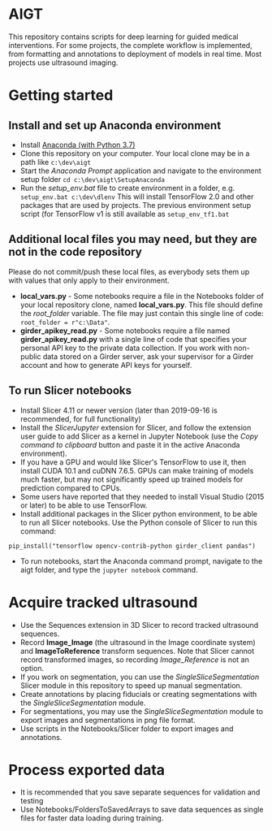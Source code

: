 # AIGT
This repository contains scripts for deep learning for guided medical interventions. For some projects, the complete workflow is implemented, from formatting and annotations to deployment of models in real time. Most projects use ultrasound imaging.

# Getting started
## Install and set up Anaconda environment
- Install [Anaconda (with Python 3.7)](https://www.anaconda.com/distribution/)
- Clone this repository on your computer. Your local clone may be in a path like `c:\dev\aigt`
- Start the *Anaconda Prompt* application and navigate to the environment setup folder `cd c:\dev\aigt\SetupAnaconda`
- Run the *setup_env.bat* file to create environment in a folder, e.g. `setup_env.bat c:\dev\dlenv`
This will install TensorFlow 2.0 and other packages that are used by projects. The previous environment setup script (for TensorFlow v1 is still available as `setup_env_tf1.bat`
## Additional local files you may need, but they are not in the code repository
Please do not commit/push these local files, as everybody sets them up with values that only apply to their environment.
- **local_vars.py** - Some notebooks require a file in the Notebooks folder of your local repository clone, named **local_vars.py**. This file should define the *root_folder* variable. The file may just contain this single line of code: `root_folder = r"c:\Data"`. 
- **girder_apikey_read.py** - Some notebooks require a file named **girder_apikey_read.py** with a single line of code that specifies your personal API key to the private data collection. If you work with non-public data stored on a Girder server, ask your supervisor for a Girder account and how to generate API keys for yourself.
## To run Slicer notebooks
- Install Slicer 4.11 or newer version (later than 2019-09-16 is recommended, for full functionality)
- Install the *SlicerJupyter* extension for Slicer, and follow the extension user guide to add Slicer as a kernel in Jupyter Notebook (use the *Copy command to clipboard* button and paste it in the active Anaconda environment).
- If you have a GPU and would like Slicer's TensorFlow to use it, then install CUDA 10.1 and cuDNN 7.6.5. GPUs can make training of models much faster, but may not significantly speed up trained models for prediction compared to CPUs.
- Some users have reported that they needed to install Visual Studio (2015 or later) to be able to use TensorFlow.
- Install additional packages in the Slicer python environment, to be able to run all Slicer notebooks. Use the Python console of Slicer to run this command:
```
pip_install("tensorflow opencv-contrib-python girder_client pandas")
```
- To run notebooks, start the Anaconda command prompt, navigate to the aigt folder, and type the `jupyter notebook` command.

# Acquire tracked ultrasound
- Use the Sequences extension in 3D Slicer to record tracked ultrasound sequences.
- Record **Image_Image** (the ultrasound in the Image coordinate system) and **ImageToReference** transform sequences. Note that Slicer cannot record transformed images, so recording *Image_Reference* is not an option.
- If you work on segmentation, you can use the *SingleSliceSegmentation* Slicer module in this repository to speed up manual segmentation.
- Create annotations by placing fiducials or creating segmentations with the *SingleSliceSegmentation* module.
- For segmentations, you may use the *SingleSliceSegmentation* module to export images and segmentations in png file format.
- Use scripts in the Notebooks/Slicer folder to export images and annotations.

# Process exported data
- It is recommended that you save separate sequences for validation and testing
- Use Notebooks/FoldersToSavedArrays to save data sequences as single files for faster data loading during training.
